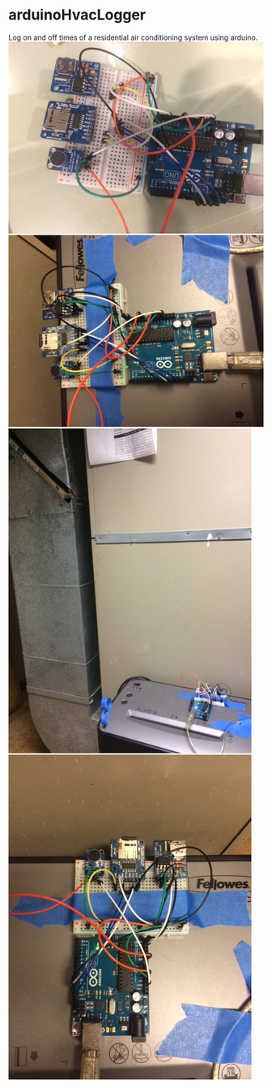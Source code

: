 # arduinoHvacLogger
Log on and off times of a residential air conditioning system using arduino.
![alt tag](https://github.com/igel0/arduinoHvacLogger/blob/master/IMG_2761.JPG)
![alt tag](https://github.com/igel0/arduinoHvacLogger/blob/master/IMG_2762.JPG)
![alt tag](https://github.com/igel0/arduinoHvacLogger/blob/master/IMG_2763.JPG)
![alt tag](https://github.com/igel0/arduinoHvacLogger/blob/master/IMG_2764.JPG)
